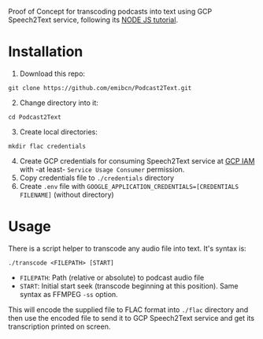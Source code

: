 Proof of Concept for transcoding podcasts into text using GCP Speech2Text service, following its [NODE JS tutorial](https://cloud.google.com/speech-to-text/docs/quickstart-client-libraries).

# Installation
1. Download this repo:
  ```shell
  git clone https://github.com/emibcn/Podcast2Text.git
  ```
2. Change directory into it:
  ```shell
  cd Podcast2Text
  ```
3. Create local directories:
  ```shell
  mkdir flac credentials
  ```
4. Create GCP credentials for consuming Speech2Text service at [GCP IAM](https://console.cloud.google.com/iam-admin/iam) with -at least- `Service Usage Consumer` permission.
5. Copy credentials file to `./credentials` directory
6. Create `.env` file with `GOOGLE_APPLICATION_CREDENTIALS=[CREDENTIALS FILENAME]` (without directory)

# Usage
There is a script helper to transcode any audio file into text. It's syntax is:
```shell
./transcode <FILEPATH> [START]
```

- `FILEPATH`: Path (relative or absolute) to podcast audio file
- `START`: Initial start seek (transcode beginning at this position). Same syntax as FFMPEG `-ss` option.

This will encode the supplied file to FLAC format into `./flac` directory and then use the encoded file to send it to GCP Speech2Text service and get its transcription printed on screen.
